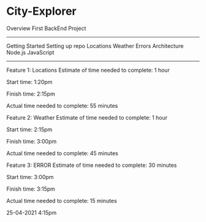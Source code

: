 # City-Explorer

Overview
First BackEnd Project

***

Getting Started
Setting up repo
Locations
Weather
Errors
Architecture
Node.js JavaScript

***

Feature 1: Locations
Estimate of time needed to complete: 1 hour

Start time: 1:20pm

Finish time: 2:15pm

Actual time needed to complete: 55 minutes

Feature 2: Weather
Estimate of time needed to complete: 1 hour

Start time: 2:15pm

Finish time: 3:00pm

Actual time needed to complete: 45 minutes

Feature 3: ERROR
Estimate of time needed to complete: 30 minutes

Start time: 3:00pm

Finish time: 3:15pm

Actual time needed to complete: 15 minutes

25-04-2021 4:15pm